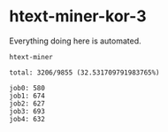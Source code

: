 # htext-miner-kor-3

Everything doing here is automated.

```
htext-miner

total: 3206/9855 (32.531709791983765%)

job0: 580
job1: 674
job2: 627
job3: 693
job4: 632
```